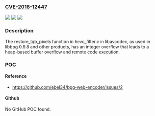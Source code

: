 ### [CVE-2018-12447](https://cve.mitre.org/cgi-bin/cvename.cgi?name=CVE-2018-12447)
![](https://img.shields.io/static/v1?label=Product&message=n%2Fa&color=blue)
![](https://img.shields.io/static/v1?label=Version&message=n%2Fa&color=blue)
![](https://img.shields.io/static/v1?label=Vulnerability&message=n%2Fa&color=brighgreen)

### Description

The restore_tqb_pixels function in hevc_filter.c in libavcodec, as used in libbpg 0.9.8 and other products, has an integer overflow that leads to a heap-based buffer overflow and remote code execution.

### POC

#### Reference
- https://github.com/ebel34/bpg-web-encoder/issues/2

#### Github
No GitHub POC found.


